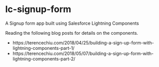 # lc-signup-form
A Signup form app built using Salesforce Lightning Components

Reading the following blog posts for details on the components.


<ul>
	<li>https://terencechiu.com/2018/04/25/building-a-sign-up-form-with-lightning-components-part-1/</li>
	<li>https://terencechiu.com/2018/05/07/building-a-sign-up-form-with-lightning-components-part-2/</li>
</ul>

